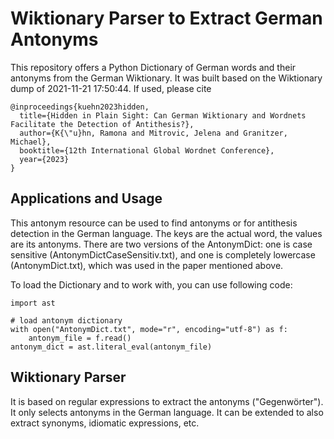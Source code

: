 # Wiktionary Parser to Extract German Antonyms
This repository offers a Python Dictionary of German words and their antonyms from the German Wiktionary.
It was built based on the Wiktionary dump of 2021-11-21 17:50:44.
If used, please cite

```
@inproceedings{kuehn2023hidden,
  title={Hidden in Plain Sight: Can German Wiktionary and Wordnets Facilitate the Detection of Antithesis?},
  author={K{\"u}hn, Ramona and Mitrovic, Jelena and Granitzer, Michael},
  booktitle={12th International Global Wordnet Conference},
  year={2023}
}
```


## Applications and Usage
This antonym resource can be used to find antonyms or for antithesis detection in the German language.
The keys are the actual word, the values are its antonyms.
There are two versions of the AntonymDict: one is case sensitive (AntonymDictCaseSensitiv.txt), and one is completely lowercase (AntonymDict.txt), which was used in the paper mentioned above.

To load the Dictionary and to work with, you can use following code:
```
import ast

# load antonym dictionary
with open("AntonymDict.txt", mode="r", encoding="utf-8") as f:
    antonym_file = f.read()
antonym_dict = ast.literal_eval(antonym_file)

```

## Wiktionary Parser
It is based on regular expressions to extract the antonyms ("Gegenwörter"). It only selects antonyms in the German language. It can be extended to also extract synonyms, idiomatic expressions, etc.

